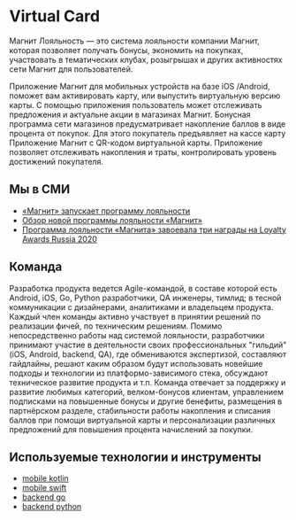 # Virtual Card

Магнит Лояльность — это система лояльности компании Магнит, которая позволяет получать бонусы, экономить на покупках, участвовать в тематических клубах, розыгрышах и других активностях сети Магнит для пользователей.

Приложение Магнит для мобильных устройств на базе iOS /Android, поможет вам активировать карту, или выпустить виртуальную версию карты. С помощью приложения пользователь может отслеживать предложения и актуальне акции в магазинах Магнит. Бонусная программа сети магазинов предусматривает накопление баллов в виде процента от покупок. Для этого покупатель предъявляет на кассе карту Приложение Магнит с QR-кодом виртуальной карты. Приложение позволяет отслеживать накопления и траты, контролировать уровень достижений покупателя.

## Мы в СМИ

* [«Магнит» запускает программу лояльности](https://www.vedomosti.ru/business/articles/2019/08/21/809266-magnit-zapuskaet-programmu)
* [Обзор новой программы лояльности «Магнит»](https://vc.ru/marketing/108457-tak-i-tyanet-obzor-novoy-programmy-loyalnosti-magnita)
* [Программа лояльности «Магнита» завоевала три награды на Loyalty Awards Russia 2020](https://www.magnit.com/ru/media/press-releases/programma-loyalnosti-magnita-zavoevala-tri-nagrady-na-loyalty-awards-russia-2020/)

## Команда

Разработка продукта ведется Agile-командой, в составе которой есть Android, iOS, Go, Python разработчики, QA инженеры, тимлид; в тесной коммуникации с дизайнерами, аналитиками и владельцем продукта. Каждый член команды активно участвует в принятии решений по реализации фичей, по техническим решениям. Помимо непосредственно работы над системой лояльности, разработчики принимают участие в деятельности своих профессиональных "гильдий" (iOS, Android, backend, QA), где обмениваются экспертизой, составляют гайдлайны, решают каким образом будут использовать новейшие подходы и технологии из платформо-зависимого стека, обсуждают техническое развитие продукта и т.п. Команда отвечает за поддержку и развитие любимых категорий, велком-бонусов клиентам, управлением подписками на повышенные бонусы и другие бенефиты, размещения в партнёрском разделе, стабильности работы накопления и списания баллов при помощи виртуальной карты и персонализации различных предложений для повышения процента начислений за покупки.

## Используемые технологии и инструменты

* [mobile kotlin](../tech/kotlin.md)
* [mobile swift](../tech/swift.md)
* [backend go](../tech/golang.md)
* [backend python](../tech/python.md)
